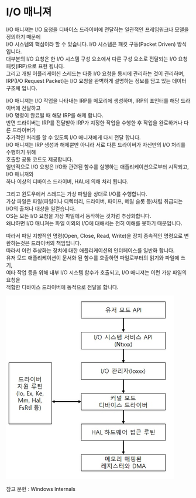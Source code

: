 # I/O 매니져   

I/O 매니져는 I/O 요청을 디바이스 드라이버에 전달하는 일관적인 프레임워크나 모델을 정의하기 때문에   
I/O 시스템의 핵심이라 할 수 있습니다. I/O 시스템은 패킷 구동(Packet Driven) 방식 입니다.   
대부분의 I/O 요청은 한 I/O 시스템 구성 요소에서 다른 구성 요소로 전달되는 I/O 요청 패킷(IRP)으로 표현 됩니다.   
그리고 개별 어플리케이션 스레드는 다중 I/O 요청을 동시에 관리하는 것이 관리하며,   
IRP(I/O Request Packet)는 I/O 요청을 완벽하게 설명하는 정보를 담고 있는 데이터 구조체 입니다.   

I/O 매니져는 I/O 작업을 나타내는 IRP를 메모리에 생성하며, IRP의 포인터를 해당 드라이버에 전달하고   
I/O 명령이 완료될 때 해당 IRP를 해제 합니다.   
반면 드라이버는 IRP를 전달받아 IRP가 지정한 작업을 수행한 후 작업을 완료하거나 다른 드라이버가   
추가적인 처리를 할 수 있도록 I/O 매니져에게 다시 전달 합니다.   
I/O 매니져는 IRP 생성과 해제뿐만 아니라 서로 다른 드라이버가 자신만의 I/O 처리를 수행하기 위해   
호출할 공통 코드도 제공합니다.   
일반적으로 I/O 요청은 I/O와 관련된 함수를 실행하는 애플리케이션으로부터 시작되고, I/O 매니져와   
하나 이상의 디바이스 드라이버, HAL에 의해 처리 됩니다.   

그리고 윈도우에서 스레드는 가상 파일을 상대로 I/O를 수행합니다.   
가상 파일은 파일(파일이나 디렉터리, 드라이버, 파이프, 메일 슬롯 등)처럼 취급되는 I/O의 출처나 대상을 일컫습니다.   
OS는 모든 I/O 요청을 가상 파일에서 동작하는 것처럼 추상화합니다.    
왜냐하면 I/O 매니져는 파일 이외의 I/O에 대해서는 전혀 이해를 못하기 때문입니다.   

따라서 파일 지향적인 명령(Open, Close, Read, Write)을 장치 종속적인 명령으로 변환하는것은 드라이버의 책임입니다.   
따라서 이런 추상화는 장치에 대한 애플리케이션의 인터페이스를 일반화 합니다.   
유저 모드 애플리케이션이 문서화 된 함수를 호출하면 파일로부터의 읽기와 파일에 쓰기,   
여타 작업 등을 위해 내부 I/O 시스템 함수가 호출되고, I/O 매니져는 이런 가상 파일의 요청을   
적합한 디바이스 드라이버에 동적으로 전달을 합니다.   

![이미지](./images/IO요청흐름.jpg)  

참고 문헌 : Windows Internals